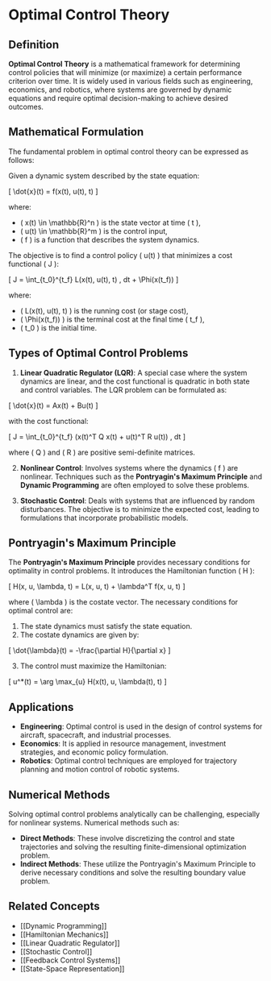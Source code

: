 
# Optimal Control Theory

## Definition
**Optimal Control Theory** is a mathematical framework for determining control policies that will minimize (or maximize) a certain performance criterion over time. It is widely used in various fields such as engineering, economics, and robotics, where systems are governed by dynamic equations and require optimal decision-making to achieve desired outcomes.

## Mathematical Formulation
The fundamental problem in optimal control theory can be expressed as follows:

Given a dynamic system described by the state equation:

\[
\dot{x}(t) = f(x(t), u(t), t)
\]

where:
- \( x(t) \in \mathbb{R}^n \) is the state vector at time \( t \),
- \( u(t) \in \mathbb{R}^m \) is the control input,
- \( f \) is a function that describes the system dynamics.

The objective is to find a control policy \( u(t) \) that minimizes a cost functional \( J \):

\[
J = \int_{t_0}^{t_f} L(x(t), u(t), t) \, dt + \Phi(x(t_f))
\]

where:
- \( L(x(t), u(t), t) \) is the running cost (or stage cost),
- \( \Phi(x(t_f)) \) is the terminal cost at the final time \( t_f \),
- \( t_0 \) is the initial time.

## Types of Optimal Control Problems
1. **Linear Quadratic Regulator (LQR)**: A special case where the system dynamics are linear, and the cost functional is quadratic in both state and control variables. The LQR problem can be formulated as:

\[
\dot{x}(t) = Ax(t) + Bu(t)
\]

with the cost functional:

\[
J = \int_{t_0}^{t_f} (x(t)^T Q x(t) + u(t)^T R u(t)) \, dt
\]

where \( Q \) and \( R \) are positive semi-definite matrices.

2. **Nonlinear Control**: Involves systems where the dynamics \( f \) are nonlinear. Techniques such as the **Pontryagin's Maximum Principle** and **Dynamic Programming** are often employed to solve these problems.

3. **Stochastic Control**: Deals with systems that are influenced by random disturbances. The objective is to minimize the expected cost, leading to formulations that incorporate probabilistic models.

## Pontryagin's Maximum Principle
The **Pontryagin's Maximum Principle** provides necessary conditions for optimality in control problems. It introduces the Hamiltonian function \( H \):

\[
H(x, u, \lambda, t) = L(x, u, t) + \lambda^T f(x, u, t)
\]

where \( \lambda \) is the costate vector. The necessary conditions for optimal control are:

1. The state dynamics must satisfy the state equation.
2. The costate dynamics are given by:

\[
\dot{\lambda}(t) = -\frac{\partial H}{\partial x}
\]

3. The control must maximize the Hamiltonian:

\[
u^*(t) = \arg \max_{u} H(x(t), u, \lambda(t), t)
\]

## Applications
- **Engineering**: Optimal control is used in the design of control systems for aircraft, spacecraft, and industrial processes.
- **Economics**: It is applied in resource management, investment strategies, and economic policy formulation.
- **Robotics**: Optimal control techniques are employed for trajectory planning and motion control of robotic systems.

## Numerical Methods
Solving optimal control problems analytically can be challenging, especially for nonlinear systems. Numerical methods such as:
- **Direct Methods**: These involve discretizing the control and state trajectories and solving the resulting finite-dimensional optimization problem.
- **Indirect Methods**: These utilize the Pontryagin's Maximum Principle to derive necessary conditions and solve the resulting boundary value problem.

## Related Concepts
- [[Dynamic Programming]]
- [[Hamiltonian Mechanics]]
- [[Linear Quadratic Regulator]]
- [[Stochastic Control]]
- [[Feedback Control Systems]]
- [[State-Space Representation]]
